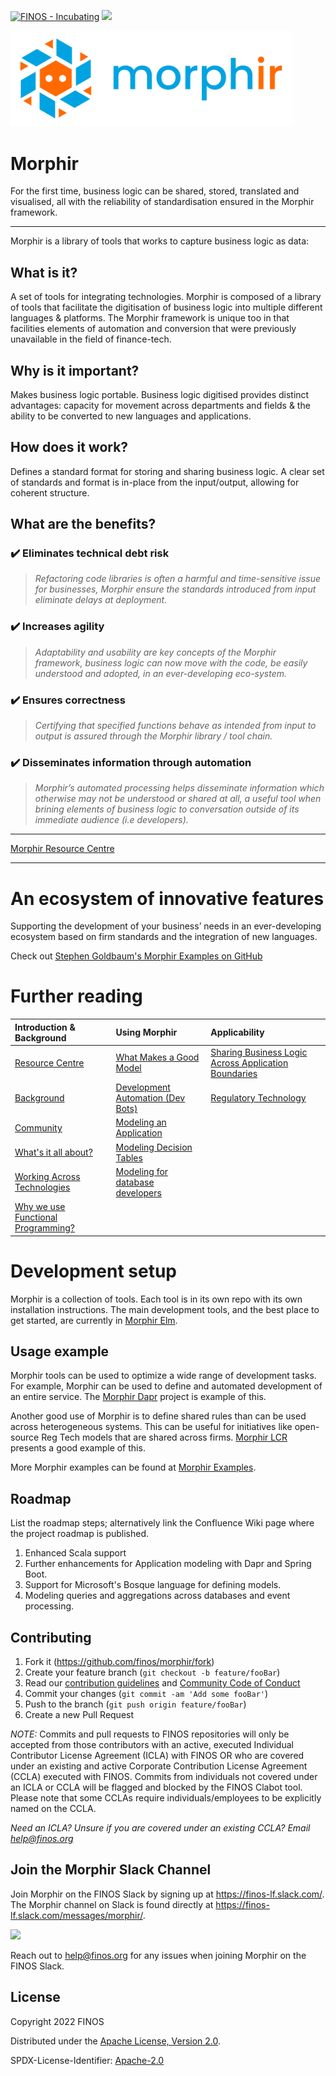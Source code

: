[![FINOS - Incubating](https://cdn.jsdelivr.net/gh/finos/contrib-toolbox@master/images/badge-incubating.svg)](https://finosfoundation.atlassian.net/wiki/display/FINOS/Incubating)
[<img src="https://img.shields.io/badge/slack-@finos/morphir-green.svg?logo=slack">](https://finos-lf.slack.com/messages/morphir/)

<img src="https://github.com/finos/branding/blob/master/project-logos/active-project-logos/Morphir%20Logo/Horizontal/2020_Morphir_Logo_Horizontal.png?raw=true" width="450">

# Morphir

For the first time, business logic can be shared, stored, translated and visualised, all with the reliability of standardisation ensured in the Morphir framework.

---

Morphir is a library of tools that works to capture business logic as data:

## What is it?

A set of tools for integrating technologies. Morphir is composed of a library of tools that facilitate the digitisation of business logic into multiple different languages & platforms. The Morphir framework is unique too in that facilities elements of automation and conversion that were previously unavailable in the field of finance-tech.

## Why is it important?

Makes business logic portable. Business logic digitised provides distinct advantages: capacity for movement across departments and fields & the ability to be converted to new languages and applications.

## How does it work?

Defines a standard format for storing and sharing business logic. A clear set of standards and format is in-place from the input/output, allowing for coherent structure.

## What are the benefits?

### ✔️ Eliminates technical debt risk

> _Refactoring code libraries is often a harmful and time-sensitive issue for businesses, Morphir ensure the standards introduced from input eliminate delays at deployment._

### ✔️ Increases agility

> _Adaptability and usability are key concepts of the Morphir framework, business logic can now move with the code, be easily understood and adopted, in an ever-developing eco-system._

### ✔️ Ensures correctness

> _Certifying that specified functions behave as intended from input to output is assured through the Morphir library / tool chain._

### ✔️ Disseminates information through automation

> _Morphir’s automated processing helps disseminate information which otherwise may not be understood or shared at all, a useful tool when brining elements of business logic to conversation outside of its immediate audience (i.e developers)._

---

[Morphir Resource Centre](https://morphir.zngly.com/)

---

# An ecosystem of innovative features

Supporting the development of your business’ needs in an ever-developing ecosystem based on firm standards and the integration of new languages.

Check out [Stephen Goldbaum's Morphir Examples on GitHub](https://github.com/stephengoldbaum/morphir-examples/tree/master/tutorial)

# Further reading

| Introduction & Background                                                                         | Using Morphir                                                                                                   | Applicability                                                                                                |
| :------------------------------------------------------------------------------------------------ | :-------------------------------------------------------------------------------------------------------------- | :----------------------------------------------------------------------------------------------------------- |
| [Resource Centre](https://morphir.zngly.com/)                                                     | [What Makes a Good Model](https://morphir.finos.org/docs/what-makes-a-good-domain-model)                        | [Sharing Business Logic Across Application Boundaries](https://morphir.finos.org/docs/shared_logic_modeling) |
| [Background](https://morphir.finos.org/docs/background)                                           | [Development Automation (Dev Bots)](https://morphir.finos.org/docs/dev_bots)                                    | [Regulatory Technology](https://morphir.finos.org/docs/regtech_modeling)                                     |
| [Community](https://morphir.finos.org/docs/morphir_community)                                     | [Modeling an Application](https://morphir.finos.org/docs/application_modeling)                                  |                                                                                                              |
| [What's it all about?](https://morphir.finos.org/docs/whats_it_about)                             | [Modeling Decision Tables](https://github.com/finos/morphir-examples/tree/master/src/Morphir/Sample/Rules)      |                                                                                                              |
| [Working Across Technologies](https://morphir.finos.org/docs/work_across_languages_and_platforms) | [Modeling for database developers](https://morphir.finos.org/docs/modeling/modeling-for-database-developers.md) |                                                                                                              |
| [Why we use Functional Programming?](https://morphir.finos.org/docs/why_functional_programming)   |                                                                                                                 |                                                                                                              |

# Development setup

Morphir is a collection of tools. Each tool is in its own repo with its own installation instructions. The main development tools, and the best place to get started, are currently in [Morphir Elm](https://github.com/finos/morphir-elm).

## Usage example

Morphir tools can be used to optimize a wide range of development tasks. For example, Morphir can be used to define and automated development of an entire service. The [Morphir Dapr](https://github.com/finos/morphir-dapr) project is example of this.

Another good use of Morphir is to define shared rules than can be used across heterogeneous systems. This can be useful for initiatives like open-source Reg Tech models that are shared across firms. [Morphir LCR](https://github.com/finos/morphir-examples/tree/master/src/Morphir/Sample/LCR) presents a good example of this.

More Morphir examples can be found at [Morphir Examples](https://github.com/finos/morphir-examples/).

## Roadmap

List the roadmap steps; alternatively link the Confluence Wiki page where the project roadmap is published.

1. Enhanced Scala support
2. Further enhancements for Application modeling with Dapr and Spring Boot.
3. Support for Microsoft's Bosque language for defining models.
4. Modeling queries and aggregations across databases and event processing.

## Contributing

1. Fork it (<https://github.com/finos/morphir/fork>)
2. Create your feature branch (`git checkout -b feature/fooBar`)
3. Read our [contribution guidelines](.github/CONTRIBUTING.md) and [Community Code of Conduct](https://www.finos.org/code-of-conduct)
4. Commit your changes (`git commit -am 'Add some fooBar'`)
5. Push to the branch (`git push origin feature/fooBar`)
6. Create a new Pull Request

_NOTE:_ Commits and pull requests to FINOS repositories will only be accepted from those contributors with an active, executed Individual Contributor License Agreement (ICLA) with FINOS OR who are covered under an existing and active Corporate Contribution License Agreement (CCLA) executed with FINOS. Commits from individuals not covered under an ICLA or CCLA will be flagged and blocked by the FINOS Clabot tool. Please note that some CCLAs require individuals/employees to be explicitly named on the CCLA.

_Need an ICLA? Unsure if you are covered under an existing CCLA? Email [help@finos.org](mailto:help@finos.org)_

## Join the Morphir Slack Channel

Join Morphir on the FINOS Slack by signing up at https://finos-lf.slack.com/. The Morphir channel on Slack is found directly at https://finos-lf.slack.com/messages/morphir/.

[<img src="https://img.shields.io/badge/slack-@finos/morphir-green.svg?logo=slack">](https://finos-lf.slack.com/messages/morphir/)

Reach out to help@finos.org for any issues when joining Morphir on the FINOS Slack.

## License

Copyright 2022 FINOS

Distributed under the [Apache License, Version 2.0](http://www.apache.org/licenses/LICENSE-2.0).

SPDX-License-Identifier: [Apache-2.0](https://spdx.org/licenses/Apache-2.0)
